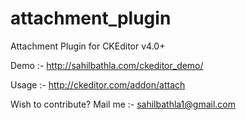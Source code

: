 # attachment_plugin
Attachment Plugin for CKEditor v4.0+

Demo :- http://sahilbathla.com/ckeditor_demo/

Usage :- http://ckeditor.com/addon/attach

Wish to contribute? Mail me :- <a href="mailto:sahilbathla1@gmail.com">sahilbathla1@gmail.com</a>
